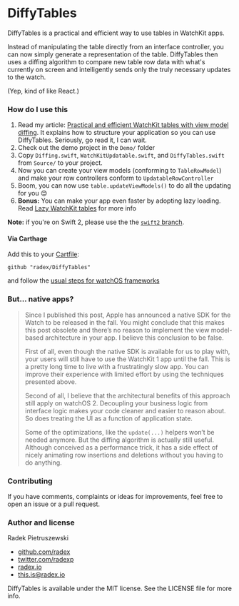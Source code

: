 # DiffyTables

DiffyTables is a practical and efficient way to use tables in WatchKit apps.

Instead of manipulating the table directly from an interface controller, you can now simply generate a representation of the table. DiffyTables then uses a diffing algorithm to compare new table row data with what's currently on screen and intelligently sends only the truly necessary updates to the watch.

(Yep, kind of like React.)

### How do I use this

1. Read my article: [Practical and efficient WatchKit tables with view model diffing](http://radex.io/watch/diffing/). It explains how to structure your application so you can use DiffyTables. Seriously, go read it, I can wait.
2. Check out the demo project in the `Demo/` folder
3. Copy `Diffing.swift`, `WatchKitUpdatable.swift`, and `DiffyTables.swift` from `Source/` to your project.
4. Now you can create your view models (conforming to `TableRowModel`) and make your row controllers conform to `UpdatableRowController`
5. Boom, you can now use `table.updateViewModels()` to do all the updating for you 😊
6. **Bonus:** You can make your app even faster by adopting lazy loading. Read [Lazy WatchKit tables](http://radex.io/watch/lazy/) for more info

**Note:** if you're on Swift 2, please use the the [`swift2` branch](https://github.com/radex/DiffyTables/tree/swift2).

#### Via Carthage

Add this to your [Cartfile](https://github.com/Carthage/Carthage/blob/master/Documentation/Artifacts.md#cartfile):

    github "radex/DiffyTables"

and follow the [usual steps for watchOS frameworks](https://github.com/Carthage/Carthage#if-youre-building-for-ios-tvos-or-watchos)

### But… native apps?

> Since I published this post, Apple has announced a native SDK for the Watch to be released in the fall. You might conclude that this makes this post obsolete and there’s no reason to implement the view model-based architecture in your app. I believe this conclusion to be false.
>
> First of all, even though the native SDK is available for us to play with, your users will still have to use the WatchKit 1 app until the fall. This is a pretty long time to live with a frustratingly slow app. You can improve their experience with limited effort by using the techniques presented above.
>
> Second of all, I believe that the architectural benefits of this approach still apply on watchOS 2. Decoupling your business logic from interface logic makes your code cleaner and easier to reason about. So does treating the UI as a function of application state.
>
> Some of the optimizations, like the `update(...)` helpers won’t be needed anymore. But the diffing algorithm is actually still useful. Although conceived as a performance trick, it has a side effect of nicely animating row insertions and deletions without you having to do anything.

### Contributing

If you have comments, complaints or ideas for improvements, feel free to open an issue or a pull request.

### Author and license

Radek Pietruszewski

* [github.com/radex](http://github.com/radex)
* [twitter.com/radexp](http://twitter.com/radexp)
* [radex.io](http://radex.io)
* this.is@radex.io

DiffyTables is available under the MIT license. See the LICENSE file for more info.
